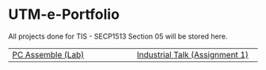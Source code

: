 # UTM-e-Portfolio

All projects done for TIS - SECP1513 Section 05 will be stored here.

<table>
<tr>
<td width="33%"">
<a href="https://github.com/dotrovi/UTM-e-Portfolio/blob/main/PC%20Assemble%20(Lab)/Reflection.md">PC Assemble (Lab)</a>
</td>
<td width="33%">
<a href="https://github.com/dotrovi/UTM-e-Portfolio/blob/main/Industrial%20Talk%20(Assignment%201)/IndustrialTalkReflection.md">Industrial Talk (Assignment 1)</a>
</td>
</tr>
</table>
